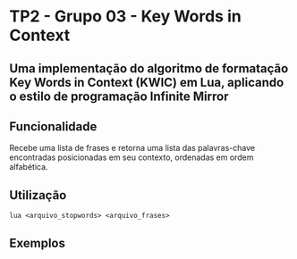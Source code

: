 # TP2 - Grupo 03 - Key Words in Context

## Uma implementação do algoritmo de formatação Key Words in Context (KWIC) em Lua, aplicando o estilo de programação Infinite Mirror

## Funcionalidade

Recebe uma lista de frases e retorna uma lista das palavras-chave encontradas posicionadas em seu contexto, ordenadas em ordem alfabética.

## Utilização

``lua <arquivo_stopwords> <arquivo_frases>``

## Exemplos